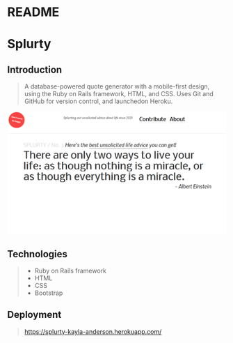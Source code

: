 # README

# Splurty

## Introduction

> A database-powered quote generator with a mobile-first design, using the Ruby on Rails framework, HTML, and CSS. Uses Git and GitHub for version control, and launchedon Heroku.

![Screenshot of Splurty](app/assets/images/splurty2.png)

## Technologies

> * Ruby on Rails framework
> * HTML
> * CSS
> * Bootstrap

## Deployment

> https://splurty-kayla-anderson.herokuapp.com/
